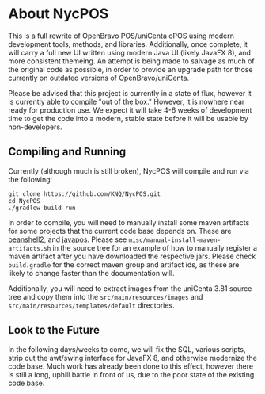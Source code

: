 # About NycPOS
This is a full rewrite of OpenBravo POS/uniCenta oPOS using modern development
tools, methods, and libraries. Additionally, once complete, it will carry a
full new UI written using modern Java UI (likely JavaFX 8), and more consistent
themeing. An attempt is being made to salvage as much of the original code as
possible, in order to provide an upgrade path for those currently on outdated
versions of OpenBravo/uniCenta.

Please be advised that this project is currently in a state of flux, however it
is currently able to compile "out of the box." However, it is nowhere near
ready for production use. We expect it will take 4-6 weeks of development time
to get the code into a modern, stable state before it will be usable by
non-developers.

## Compiling and Running

Currently (although much is still broken), NycPOS will compile and run via the
following:

    git clone https://github.com/KNQ/NycPOS.git
    cd NycPOS
    ./gradlew build run

In order to compile, you will need to manually install some maven artifacts for
some projects that the current code base depends on. These are
[beanshell2](https://code.google.com/p/beanshell2/), and
[javapos](http://www.javapos.com/). Please see
`misc/manual-install-maven-artifacts.sh` in the source tree for an example of
how to manually register a maven artifact after you have downloaded the
respective jars. Please check `build.gradle` for the correct maven group and
artifact ids, as these are likely to change faster than the documentation will.

Additionally, you will need to extract images from the uniCenta 3.81 source
tree and copy them into the `src/main/resources/images` and
`src/main/resources/templates/default` directories.

## Look to the Future

In the following days/weeks to come, we will fix the SQL, various scripts,
strip out the awt/swing interface for JavaFX 8, and otherwise modernize the
code base. Much work has already been done to this effect, however there is
still a long, uphill battle in front of us, due to the poor state of the
existing code base.
